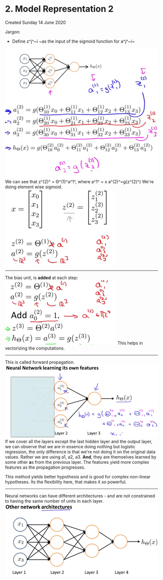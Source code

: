 # 2. Model Representation 2
Created Sunday 14 June 2020

Jargon:

* Define z^j^~i ~as the input of the sigmoid function for a^j^~i~

![](./2._Model_Representation_2/pasted_image.png)
We can see that
z^(2)^ = Θ^(1)^a^1^, where a^1^ = x
a^(2)^=g(z^(2)^)
We're doing element wise sigmoid.
![](./2._Model_Representation_2/pasted_image002.png)

*****

The bias unit, is **added** at each step:
![](./2._Model_Representation_2/pasted_image003.png)
This helps in vectorizing the computations.

*****

This is called forward propagation.
![](./2._Model_Representation_2/pasted_image004.png)
If we cover all the layers except the last hidden layer and the output layer, we can observe that we are in essence doing nothing but logistic regression, the only difference is that we're not doing it on the original data values. Rather we are using a1, a2, a3. **And**, they are themselves learned by some other **a**s from the previous layer. The features yield more complex features as the propagation progresses.

This method yields better hypothesis and is good for complex non-linear hypotheses. Its the flexibility here, that makes it so powerful.

*****

Neural networks can have different architectures - and are not constrained to having the same number of units in each layer.
![](./2._Model_Representation_2/pasted_image005.png)

